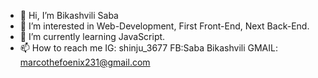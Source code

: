- 👋 Hi, I’m Bikashvili Saba
- 👀 I’m interested in Web-Development, First Front-End, Next Back-End.
- 🌱 I’m currently learning JavaScript.
- 📫 How to reach me  IG: shinju_3677  FB:Saba Bikashvili  GMAIL: marcothefoenix231@gmail.com

